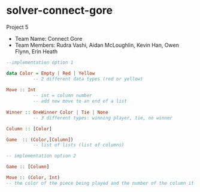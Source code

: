 # solver-connect-gore
Project 5
* Team Name: Connect Gore
* Team Members: Rudra Vashi, Aidan McLoughlin, Kevin Han, Owen Flynn, Erin Heath


```Haskell
--implementation option 1

data Color = Empty | Red | Yellow
          -- 2 different data types (red or yellow)
          
Move :: Int
          -- int = column number
          -- add new move to an end of a list
          
Winner :: OneWinner Color | Tie | None
          -- 3 different types: winning player, tie, no winner

Column :: [Color]

Game  :: (Color,[Column])
          -- list of lists (list of columns)

-- implementation option 2

Game :: [Column]

Move :: (Color, Int)
-- the color of the piece being played and the number of the column it's being played in

```
